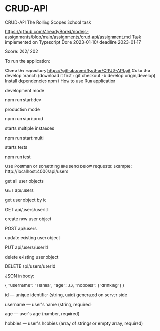 # CRUD-API
CRUD-API  The Rolling Scopes School task

https://github.com/AlreadyBored/nodejs-assignments/blob/main/assignments/crud-api/assignment.md
Task implemented on Typescript
Done 2023-01-10/ deadline 2023-01-17

Score: 202/ 202

To run the application:

Clone the repository https://github.com/flyether/CRUD-API.git
Go to the develop branch (download it first : git checkout -b develop origin/develop)
Install dependencies
npm i
How to use
Run application

development mode

npm run start:dev

 production mode

npm run start:prod

starts multiple instances

npm run start:multi

starts tests

npm run test

Use Postman or something like send below requests:
example: http://localhost:4000/api/users

get all user objects

GET api/users

get user object by id

GET api/users/userId

create new user object

POST api/users

update existing user object

PUT api/users/userId

delete existing user object

DELETE api/users/userId

JSON in body:

{
"username": "Hanna",
"age": 33,
"hobbies": ["drinking"]
}

id — unique identifier (string, uuid) generated on server side

username — user's name (string, required)

age — user's age (number, required)

hobbies — user's hobbies (array of strings or empty array, required)
